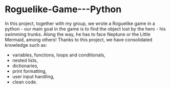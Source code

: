 # Roguelike-Game---Python
In this project, together with my group, we wrote a Roguelike game in a python - our main goal in the game is to find the object lost by the hero - his swimming trunks. Along the way, he has to face Neptune or the Little Mermaid, among others! Thanks to this project, we have consolidated knowledge such as:
- variables, functions, loops and conditionals,
- nested lists,
- dictionaries,
- print formatting,
- user input handling,
- clean code.
